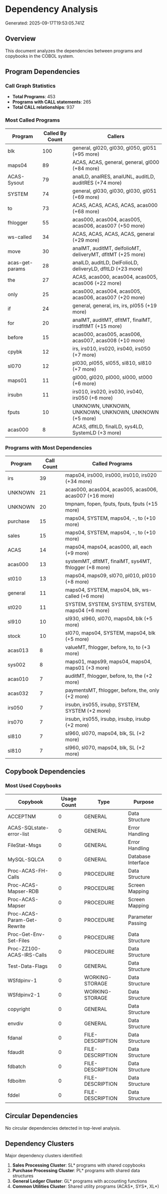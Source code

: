 # Dependency Analysis
Generated: 2025-09-17T19:53:05.741Z

## Overview

This document analyzes the dependencies between programs and copybooks in the COBOL system.

## Program Dependencies

### Call Graph Statistics

- **Total Programs**: 453
- **Programs with CALL statements**: 265
- **Total CALL relationships**: 937

### Most Called Programs

| Program | Called By Count | Callers |
|---------|-----------------|---------|
| blk | 100 | general, gl020, gl030, gl050, gl051 (+95 more) |
| maps04 | 89 | ACAS, ACAS, general, general, gl000 (+84 more) |
| ACAS-Sysout | 79 | analLD, analRES, analUNL, auditLD, auditRES (+74 more) |
| SYSTEM | 74 | general, gl030, gl030, gl030, gl051 (+69 more) |
| to | 73 | ACAS, ACAS, ACAS, ACAS, acas000 (+68 more) |
| fhlogger | 55 | acas000, acas004, acas005, acas006, acas007 (+50 more) |
| ws-called | 34 | ACAS, ACAS, ACAS, ACAS, general (+29 more) |
| move | 30 | analMT, auditMT, delfolioMT, deliveryMT, dfltMT (+25 more) |
| acas-get-params | 28 | analLD, auditLD, DelFolioLD, deliveryLD, dfltLD (+23 more) |
| the | 27 | ACAS, acas000, acas004, acas005, acas006 (+22 more) |
| only | 25 | acas000, acas004, acas005, acas006, acas007 (+20 more) |
| if | 24 | general, general, irs, irs, pl055 (+19 more) |
| for | 20 | analMT, auditMT, dfltMT, finalMT, irsdfltMT (+15 more) |
| before | 15 | acas000, acas005, acas006, acas007, acas008 (+10 more) |
| cpybk | 12 | irs, irs010, irs020, irs040, irs050 (+7 more) |
| sl070 | 12 | pl030, pl055, sl055, sl810, sl810 (+7 more) |
| maps01 | 11 | gl000, gl020, pl000, sl000, st000 (+6 more) |
| irsubn | 11 | irs010, irs020, irs030, irs040, irs050 (+6 more) |
| fputs | 10 | UNKNOWN, UNKNOWN, UNKNOWN, UNKNOWN, UNKNOWN (+5 more) |
| acas000 | 8 | ACAS, dfltLD, finalLD, sys4LD, SystemLD (+3 more) |


### Programs with Most Dependencies

| Program | Call Count | Called Programs |
|---------|------------|-----------------|
| irs | 39 | maps04, irs000, irs000, irs010, irs020 (+34 more) |
| UNKNOWN | 21 | acas000, acas004, acas005, acas006, acas007 (+16 more) |
| UNKNOWN | 20 | tmpnam, fopen, fputs, fputs, fputs (+15 more) |
| purchase | 15 | maps04, SYSTEM, maps04, -, to (+10 more) |
| sales | 15 | maps04, SYSTEM, maps04, -, to (+10 more) |
| ACAS | 14 | maps04, maps04, acas000, all, each (+9 more) |
| acas000 | 13 | systemMT, dfltMT, finalMT, sys4MT, fhlogger (+8 more) |
| st010 | 13 | maps04, maps09, sl070, pl010, pl010 (+8 more) |
| general | 11 | maps04, SYSTEM, maps04, blk, ws-called (+6 more) |
| st020 | 11 | SYSTEM, SYSTEM, SYSTEM, SYSTEM, maps04 (+6 more) |
| sl910 | 10 | sl930, sl960, sl070, maps04, blk (+5 more) |
| stock | 10 | sl070, maps04, SYSTEM, maps04, blk (+5 more) |
| acas013 | 8 | valueMT, fhlogger, before, to, to (+3 more) |
| sys002 | 8 | maps01, maps99, maps04, maps04, maps01 (+3 more) |
| acas010 | 7 | auditMT, fhlogger, before, to, the (+2 more) |
| acas032 | 7 | paymentsMT, fhlogger, before, the, only (+2 more) |
| irs050 | 7 | irsubn, irs055, irsubp, SYSTEM, SYSTEM (+2 more) |
| irs070 | 7 | irsubn, irs055, irsubp, irsubp, irsubp (+2 more) |
| sl810 | 7 | sl960, sl070, maps04, blk, SL (+2 more) |
| sl810 | 7 | sl960, sl070, maps04, blk, SL (+2 more) |


## Copybook Dependencies

### Most Used Copybooks

| Copybook | Usage Count | Type | Purpose |
|----------|-------------|------|---------|
| ACCEPTNM | 0 | GENERAL | Data Structure |
| ACAS-SQLstate-error-list | 0 | GENERAL | Error Handling |
| FileStat-Msgs | 0 | GENERAL | Error Handling |
| MySQL-SQLCA | 0 | GENERAL | Database Interface |
| Proc-ACAS-FH-Calls | 0 | PROCEDURE | Data Structure |
| Proc-ACAS-Mapser-RDB | 0 | PROCEDURE | Screen Mapping |
| Proc-ACAS-Mapser | 0 | PROCEDURE | Screen Mapping |
| Proc-ACAS-Param-Get-Rewrite | 0 | PROCEDURE | Parameter Passing |
| Proc-Get-Env-Set-Files | 0 | PROCEDURE | Data Structure |
| Proc-ZZ100-ACAS-IRS-Calls | 0 | PROCEDURE | Data Structure |
| Test-Data-Flags | 0 | GENERAL | Data Structure |
| WSfdpinv-1 | 0 | WORKING-STORAGE | Data Structure |
| WSfdpinv2-1 | 0 | WORKING-STORAGE | Data Structure |
| copyright | 0 | GENERAL | Data Structure |
| envdiv | 0 | GENERAL | Data Structure |
| fdanal | 0 | FILE-DESCRIPTION | Data Structure |
| fdaudit | 0 | FILE-DESCRIPTION | Data Structure |
| fdbatch | 0 | FILE-DESCRIPTION | Data Structure |
| fdboitm | 0 | FILE-DESCRIPTION | Data Structure |
| fddel | 0 | FILE-DESCRIPTION | Data Structure |


## Circular Dependencies

No circular dependencies detected in top-level analysis.

## Dependency Clusters


Major dependency clusters identified:

1. **Sales Processing Cluster**: SL* programs with shared copybooks
2. **Purchase Processing Cluster**: PL* programs with shared data structures
3. **General Ledger Cluster**: GL* programs with accounting functions
4. **Common Utilities Cluster**: Shared utility programs (ACAS*, SYS*, XL*)

